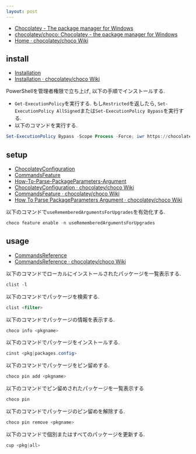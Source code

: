 ```yaml
---
layout: post
---
```


- [Chocolatey - The package manager for Windows](https://www.chocolatey.org)
- [chocolatey/choco: Chocolatey - the package manager for Windows](https://github.com/chocolatey/choco)
- [Home · chocolatey/choco Wiki](https://github.com/chocolatey/choco/wiki)

## install

- [Installation](https://www.chocolatey.org/install)
- [Installation · chocolatey/choco Wiki](https://github.com/chocolatey/choco/wiki/Installation)

PowerShellを管理者権限で立ち上げ, 以下の手順でインストールする.

- `Get-ExecutionPolicy`を実行する.
  もし`Restricted`を返したら,
  `Set-ExecutionPolicy AllSigned`または`Set-ExecutionPolicy Bypass`を実行する.
- 以下のコマンドを実行する.

```ps1
Set-ExecutionPolicy Bypass -Scope Process -Force; iwr https://chocolatey.org/install.ps1 -UseBasicParsing | iex
```

## setup

- [ChocolateyConfiguration](https://chocolatey.org/docs/chocolatey-configuration)
- [CommandsFeature](https://chocolatey.org/docs/commands-feature)
- [How-To-Parse-PackageParameters-Argument](https://chocolatey.org/docs/how-to-parse-package-parameters-argument#step-2---add-package-parameters-to-the-description)
- [ChocolateyConfiguration · chocolatey/choco Wiki](https://github.com/chocolatey/choco/wiki/ChocolateyConfiguration)
- [CommandsFeature · chocolatey/choco Wiki](https://github.com/chocolatey/choco/wiki/CommandsFeature)
- [How To Parse PackageParameters Argument · chocolatey/choco Wiki](https://github.com/chocolatey/choco/wiki/How-To-Parse-PackageParameters-Argument)

以下のコマンドで`useRememberedArgumentsForUpgrades`を有効化する.

```ps1
choco feature enable -n useRememberedArgumentsForUpgrades
```

## usage

- [CommandsReference](https://chocolatey.org/docs/commands-reference)
- [CommandsReference · chocolatey/choco Wiki](https://github.com/chocolatey/choco/wiki/CommandsReference)

以下のコマンドでローカルにインストールされたパッケージを一覧表示する.

```ps1
clist -l
```

以下のコマンドでパッケージを検索する.

```ps1
clist <filter>
```

以下のコマンドでパッケージの情報を表示する.

```ps1
choco info <pkgname>
```

以下のコマンドでパッケージをインストールする.

```ps1
cinst <pkg|packages.config>
```

以下のコマンドでパッケージをピン留めする.

```ps1
choco pin add <pkgname>
```

以下のコマンドでピン留めされたパッケージを一覧表示する

```ps1
choco pin
```

以下のコマンドでパッケージのピン留めを解除する.

```ps1
choco pin remove <pkgname>
```

以下のコマンドで個別またはすべてのパッケージを更新する.

```ps1
cup <pkg|all>
```
